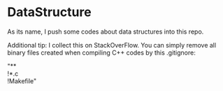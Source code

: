 # DataStructure
As its name, I push some codes about data structures into this repo.

Additional tip: I collect this on StackOverFlow. You can simply remove all binary files created when compiling C++ codes by this .gitignore:

"**\
!*.c\
!Makefile\"

